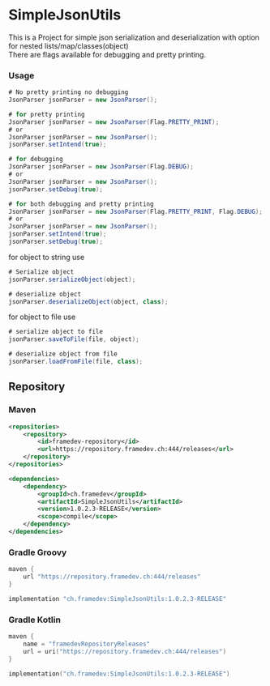 # SimpleJsonUtils

This is a Project for simple json serialization and deserialization with option for nested lists/map/classes(object)
<br>
There are flags available for debugging and pretty printing.

### Usage
``` java
# No pretty printing no debugging
JsonParser jsonParser = new JsonParser();

# for pretty printing
JsonParser jsonParser = new JsonParser(Flag.PRETTY_PRINT);
# or
JsonParser jsonParser = new JsonParser();
jsonParser.setIntend(true);

# for debugging
JsonParser jsonParser = new JsonParser(Flag.DEBUG);
# or
JsonParser jsonParser = new JsonParser();
jsonParser.setDebug(true);

# for both debugging and pretty printing
JsonParser jsonParser = new JsonParser(Flag.PRETTY_PRINT, Flag.DEBUG);
# or
JsonParser jsonParser = new JsonParser();
jsonParser.setIntend(true);
jsonParser.setDebug(true);
```
for object to string use
``` java
# Serialize object
jsonParser.serializeObject(object);
```
``` java
# deserialize object
jsonParser.deserializeObject(object, class);
```
for object to file use
``` java
# serialize object to file
jsonParser.saveToFile(file, object);
```

``` java
# deserialize object from file
jsonParser.loadFromFile(file, class);
```

## Repository
### Maven
``` xml
<repositories>
    <repository>
        <id>framedev-repository</id>
        <url>https://repository.framedev.ch:444/releases</url>
    </repository>
</repositories>

<dependencies>
    <dependency>
        <groupId>ch.framedev</groupId>
        <artifactId>SimpleJsonUtils</artifactId>
        <version>1.0.2.3-RELEASE</version>
        <scope>compile</scope>
    </dependency>
</dependencies>
```
### Gradle Groovy
``` groovy
maven {
    url "https://repository.framedev.ch:444/releases"
}

implementation "ch.framedev:SimpleJsonUtils:1.0.2.3-RELEASE"
```

### Gradle Kotlin
``` kotlin
maven {
    name = "framedevRepositoryReleases"
    url = uri("https://repository.framedev.ch:444/releases")
}

implementation("ch.framedev:SimpleJsonUtils:1.0.2.3-RELEASE")
```